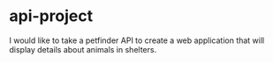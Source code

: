 # api-project
I would like to take a petfinder API to create a web application that will display details about animals in shelters.
